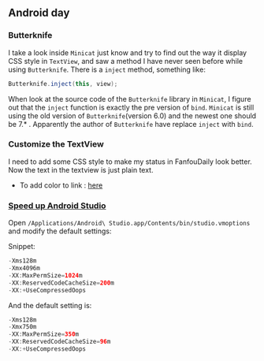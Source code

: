 ## Android day 

### Butterknife

I take a look inside `Minicat` just know and try to find out the way it display CSS style in `TextView`, and saw a method I have never seen before while using `Butterknife`. There is a `inject` method, something like:

```Java
Butterknife.inject(this, view);
```

When look at the source code of the `Butterknife` library in `Minicat`, I figure out that the `inject` function is exactly the pre version of `bind`. `Minicat` is still using the old version of `Butterknife`(version 6.0) and the newest one should be 7.\* . Apparently the author of `Butterknife` have replace `inject` with `bind`.

### Customize the TextView

I need to add some CSS style to make my status in FanfouDaily look better. Now the text in the textview is just plain text.
- To add color to link : [here](http://developer.android.com/reference/android/text/Html.html)

### [Speed up Android Studio](http://lifeofcoding.com/2015/01/19/How-to-increase-Android-studio-memory-limit-in-Mac/)

Open `/Applications/Android\ Studio.app/Contents/bin/studio.vmoptions` and modify the default settings:

Snippet:

```Java
-Xms128m
-Xmx4096m
-XX:MaxPermSize=1024m
-XX:ReservedCodeCacheSize=200m
-XX:+UseCompressedOops
```

And the default setting is:

```Java
-Xms128m
-Xmx750m
-XX:MaxPermSize=350m
-XX:ReservedCodeCacheSize=96m
-XX:+UseCompressedOops
```


